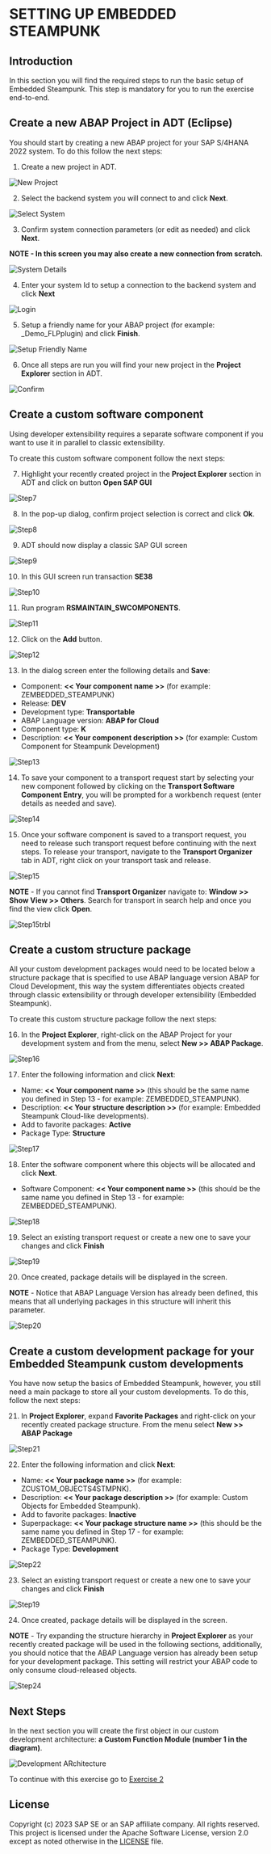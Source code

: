 # SETTING UP EMBEDDED STEAMPUNK

## Introduction
In this section you will find the required steps to run the basic setup of Embedded Steampunk. This step is mandatory for you to run the exercise end-to-end.

## Create a new ABAP Project in ADT (Eclipse)
You should start by creating a new ABAP project for your SAP S/4HANA 2022 system. To do this follow the next steps:

1. Create a new project in ADT.

  ![New Project](images/new_project.png)

2. Select the backend system you will connect to and click **Next**.

  ![Select System](images/select_system.png)

3. Confirm system connection parameters (or edit as needed) and click **Next**.

  **NOTE - In this screen you may also create a new connection from scratch.**

  ![System Details](images/review_details.png)

4. Enter your system Id to setup a connection to the backend system and click **Next**

  ![Login](images/enter_systemId.png)

5. Setup a friendly name for your ABAP project (for example: <SID>_Demo_FLPplugin) and click **Finish**.

  ![Setup Friendly Name](images/setup_name.png)

6. Once all steps are run you will find your new project in the **Project Explorer** section in ADT.

  ![Confirm](images/confirm_new.png)

## Create a custom software component
Using developer extensibility requires a separate software component if you want to use it in parallel to classic extensibility.

To create this custom software component follow the next steps:

7. Highlight your recently created project in the **Project Explorer** section in ADT and click on button **Open SAP GUI**

  ![Step7](images/step7.png)

8. In the pop-up dialog, confirm project selection is correct and click **Ok**.

  ![Step8](images/step8.png)

9. ADT should now display a classic SAP GUI screen

  ![Step9](images/step9.png)

10. In this GUI screen run transaction **SE38**

  ![Step10](images/step10.png)

11. Run program **RSMAINTAIN_SWCOMPONENTS**.

  ![Step11](images/step11.png)

12. Click on the **Add** button.

  ![Step12](images/step12.png)

13. In the dialog screen enter the following details and **Save**:

  * Component: **<< Your component name >>** (for example: ZEMBEDDED_STEAMPUNK)
  * Release: **DEV**
  * Development type: **Transportable**
  * ABAP Language version: **ABAP for Cloud**
  * Component type: **K**
  * Description: **<< Your component description >>** (for example: Custom Component for Steampunk Development)

  ![Step13](images/step13.png)

14. To save your component to a transport request start by selecting your new component followed by clicking on the **Transport Software Component Entry**, you will be prompted for a workbench request (enter details as needed and save).

  ![Step14](images/step14.png)

15. Once your software component is saved to a transport request, you need to release such transport request before continuing with the next steps. To release your transport, navigate to the **Transport Organizer** tab in ADT, right click on your transport task and release.

  ![Step15](images/step15.png)

  **NOTE** - If you cannot find **Transport Organizer** navigate to: **Window >> Show View >> Others**. Search for transport in search help and once you find the view click **Open**.

  ![Step15trbl](images/step15trbl.png)

## Create a custom structure package
All your custom development packages would need to be located below a structure package that is specified to use ABAP language version ABAP for Cloud Development, this way the system differentiates objects created through classic extensibility or through developer extensibility (Embedded Steampunk).

To create this custom structure package follow the next steps:

16. In the **Project Explorer**, right-click on the ABAP Project for your development system and from the menu, select **New >> ABAP Package**.

  ![Step16](images/step16.png)

17. Enter the following information and click **Next**:
  * Name: **<< Your component name >>** (this should be the same name you defined in Step 13 - for example: ZEMBEDDED_STEAMPUNK).
  * Description: **<< Your structure description >>** (for example: Embedded Steampunk Cloud-like developments).
  * Add to favorite packages: **Active**
  * Package Type: **Structure**

  ![Step17](images/step17.png)

18. Enter the software component where this objects will be allocated and click **Next**.
  * Software Component: **<< Your component name >>** (this should be the same name you defined in Step 13 - for example: ZEMBEDDED_STEAMPUNK).

  ![Step18](images/step18.png)

19. Select an existing transport request or create a new one to save your changes and click **Finish**

  ![Step19](images/step19.png)

20. Once created, package details will be displayed in the screen.

  **NOTE** - Notice that ABAP Language Version has already been defined, this means that all underlying packages in this structure will inherit this parameter.

  ![Step20](images/step20.png)

## Create a custom development package for your Embedded Steampunk custom developments
You have now setup the basics of Embedded Steampunk, however, you still need a main package to store all your custom developments. To do this, follow the next steps:

21. In **Project Explorer**, expand **Favorite Packages** and right-click on your recently created package structure. From the menu select **New >> ABAP Package**

  ![Step21](images/step21.png)

22. Enter the following information and click **Next**:
  * Name: **<< Your package name >>** (for example: ZCUSTOM_OBJECTS4STMPNK).
  * Description: **<< Your package description >>** (for example: Custom Objects for Embedded Steampunk).
  * Add to favorite packages: **Inactive**
  * Superpackage: **<< Your package structure name >>** (this should be the same name you defined in Step 17 - for example: ZEMBEDDED_STEAMPUNK).
  * Package Type: **Development**

  ![Step22](images/step22.png)

23. Select an existing transport request or create a new one to save your changes and click **Finish**

  ![Step19](images/step19.png)

24. Once created, package details will be displayed in the screen.

  **NOTE** - Try expanding the structure hierarchy in **Project Explorer** as your recently created package will be used in the following sections, additionally, you should notice that the ABAP Language version has already been setup for your development package. This setting will restrict your ABAP code to only consume cloud-released objects.

  ![Step24](images/step24.png)

## Next Steps
In the next section you will create the first object in our custom development architecture: **a Custom Function Module (number 1 in the diagram)**.

  ![Development ARchitecture](images/dev_arch.png)

To continue with this exercise go to [Exercise 2](../ex_2)

## License
Copyright (c) 2023 SAP SE or an SAP affiliate company. All rights reserved. This project is licensed under the Apache Software License, version 2.0 except as noted otherwise in the [LICENSE](LICENSE) file.
